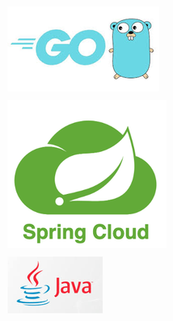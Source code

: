 [![Golang](images/Golang.jpeg)](https://github.com/AllUneedisS2/Dictionary/blob/main/Golang.md)

[![SpringCloud](images/SpringCloud.png)](https://github.com/AllUneedisS2/Dictionary/blob/main/SpringCloud.md)

[![Java](images/Java.png)](https://github.com/AllUneedisS2/Dictionary/blob/main/Java.md)
